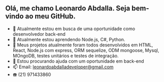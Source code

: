 <h2>Olá, me chamo Leonardo Abdalla. Seja bem-vindo ao meu GitHub.</h2>

- 🔭 Atualmente estou em busca de uma oportunidade como desenvolvedor back-end
- 🌱 Atualmente estou aprendendo Node.js, C#, Python.
- 👯 Meus projetos atualmente foram todos desenvolvidos em HTML, React, Node.js com express, ORM sequelize, ODM mongoose, Mysql, MOngoDB, testes unitários e testes de integração.
- 🤔 Estou procurando ajuda com um oportunidade em back-end
- 📫 Email: leonardoabdalladeveloper@gmail.com
- :phone: (21) 971433860
